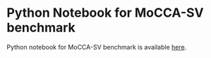# Python Notebook for MoCCA-SV benchmark 

Python notebook for MoCCA-SV benchmark is available [here](./notebooks/48.MoCCA_benchmark.ipynb).